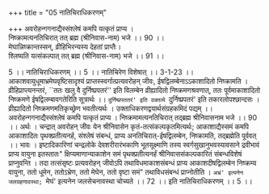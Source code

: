 +++
title = "05 नातिचिराधिकरणम्"

+++
अवरोहन्गगनाद्यैस्संश्लेषं कमपि यत्कृतं प्राप्य ।  
निष्क्रामत्यनतिचिरात् तत् ब्रह्म (श्रीनिवास-नाम) भजे ।। 90 ।।  
मेघान्निष्क्रान्तस्सन्, व्रीहिभिरन्यस्य देहतां प्राप्तैः।  
श्लिष्यति यत्संकल्पात् तत् ब्रह्म (श्रीनिवास-नाम) भजे ।। 91 ।।  
  
5 ।। नातिचिराधिकरणम् ।। 5 ।। नातिचिरेण विशेषात् ।। 3-1-23 ।। आकाशवायुधूमाभ्रमेघवृष्टिसादृश्यं प्राप्तस्स्वर्गात्प्रत्यवरोहन् जीवः, ईषद्विलम्बेनाऽऽकाशादितो निष्क्रामति । व्रीहिप्राप्त्यनन्तरं, ``ततः खलु वै दुर्निष्प्रपतरं'' इति विलम्बेन व्रीह्यादितो निष्क्रमणश्रवणात्, ततः पूर्वमाकाशादितो निष्क्रमणे ईषद्विलम्बावगतेरिति सूत्रार्थः ।। `दुर्निष्प्रपततरं' इति वक्तव्ये `दुर्निष्प्रपतरं' इति तकारलोपश्छान्दसः । व्रीह्यादितो निष्क्रमणमतिकृच्छ्रेण भवतीत्यर्थः । उक्ताधिकरणद्वयार्थसंग्रहकमिदं पद्यम् ।। अवरोहन्गगनाद्यैस्संश्लेषं कमपि यत्कृतं प्राप्य । निष्क्रमामत्यनतिचिरात् तद्ब्रह्म श्रीनिवासनाम भजे ।। 90 ।। अर्थः । चन्द्रात् अवरोहन् जीवः येन श्रीनिवासेन कृतं-तत्संकल्पकृतमित्यर्थः; आकाशाद्यैस्समं कमपि आकाशादितः पृथक्प्रतीत्यनर्ह, संश्लेषं संबन्धं, प्राप्य अनतिचिरात्-ईषद्विलम्बेन, निष्क्रामति, तद्ब्रह्मेति पूर्ववत् ।। भावः । इष्टादिकारिणां चन्द्रलोके देवशरीरारंभकाणि भूतसूक्ष्माणि तस्य स्वर्गसुखानुभवस्यावसाने द्रवीभावं प्राप्य वायुना इतस्तातः" क्षिप्यमाणान्याकाशेन समं पृथक्प्रतीत्यनर्हं श्रीनिवाससंकल्पकारितं संबन्धविशेषं प्राप्नुवन्ति । तदा तत्संसृष्टः प्रत्यवरोहन् जीवोऽपि तथाविधमाकाशसंबन्धं प्राप्य आकाशदीषद्विलम्बेन निष्क्रम्य वायुना, ततो धूमेन, ततोऽभ्रेण, ततो मेघेन, ततो वृष्टा समं" तथाविधसंबन्धं प्राप्नोतीति । `अभ्रं' इत्यनेन जलग्रहणावस्था; `मेघं' इत्यनेन जलसेचनावस्था चोच्यते ।। 72 ।। इति नातिचिराधिकरणम् ।। 5 ।।